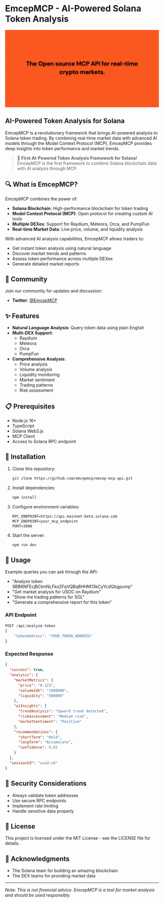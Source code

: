 # EmcepMCP - AI-Powered Solana Token Analysis

![EmcepMCP Banner](/images/banner.jpg)

## AI-Powered Token Analysis for Solana

EmcepMCP is a revolutionary framework that brings AI-powered analysis to Solana token trading. By combining real-time market data with advanced AI models through the Model Context Protocol (MCP), EmcepMCP provides deep insights into token performance and market trends.

> 🚀 **First AI-Powered Token Analysis Framework for Solana!**  
> EmcepMCP is the first framework to combine Solana blockchain data with AI analysis through MCP.

## 🔍 What is EmcepMCP?

EmcepMCP combines the power of:

- **Solana Blockchain**: High-performance blockchain for token trading
- **Model Context Protocol (MCP)**: Open protocol for creating custom AI tools
- **Multiple DEXes**: Support for Raydium, Meteora, Orca, and PumpFun
- **Real-time Market Data**: Live price, volume, and liquidity analysis

With advanced AI analysis capabilities, EmcepMCP allows traders to:

- Get instant token analysis using natural language
- Discover market trends and patterns
- Assess token performance across multiple DEXes
- Generate detailed market reports

## 📱 Community

Join our community for updates and discussion:

- **Twitter**: [@EmcepMCP](https://x.com/EmcepMCP)


## ✨ Features

- **Natural Language Analysis**: Query token data using plain English
- **Multi-DEX Support**:
  - Raydium
  - Meteora
  - Orca
  - PumpFun
- **Comprehensive Analysis**:
  - Price analysis
  - Volume analysis
  - Liquidity monitoring
  - Market sentiment
  - Trading patterns
  - Risk assessment

## 📋 Prerequisites

- Node.js 16+
- TypeScript
- Solana Web3.js
- MCP Client
- Access to Solana RPC endpoint

## 🔧 Installation

1. Clone this repository:

   ```bash
   git clone https://github.com/emcepmcp/emcep-mcp-api.git
   ```

2. Install dependencies:

   ```bash
   npm install
   ```

3. Configure environment variables:

   ```env
   RPC_ENDPOINT=https://api.mainnet-beta.solana.com
   MCP_ENDPOINT=your_mcp_endpoint
   PORT=3000
   ```

4. Start the server:
   ```bash
   npm run dev
   ```

## 🚀 Usage

Example queries you can ask through the API:

- "Analyze token 9BB6NFEcjBCtmNLFko2FqVQBq8HHM13kCyYcdQbgpump"
- "Get market analysis for USDC on Raydium"
- "Show me trading patterns for SOL"
- "Generate a comprehensive report for this token"

### API Endpoint

```typescript
POST /api/analyze-token
{
    "tokenAddress": "YOUR_TOKEN_ADDRESS"
}
```

### Expected Response

```json
{
  "success": true,
  "analysis": {
    "marketMetrics": {
      "price": "0.123",
      "volume24h": "1000000",
      "liquidity": "500000"
    },
    "aiInsights": {
      "trendAnalysis": "Upward trend detected",
      "riskAssessment": "Medium risk",
      "marketSentiment": "Positive"
    },
    "recommendations": {
      "shortTerm": "Hold",
      "longTerm": "Accumulate",
      "confidence": 0.85
    }
  },
  "sessionId": "uuid-v4"
}
```

## 🔐 Security Considerations

- Always validate token addresses
- Use secure RPC endpoints
- Implement rate limiting
- Handle sensitive data properly

## 📜 License

This project is licensed under the MIT License - see the LICENSE file for details.

## 🙏 Acknowledgments

- The Solana team for building an amazing blockchain
- The DEX teams for providing market data

---

_Note: This is not financial advice. EmcepMCP is a tool for market analysis and should be used responsibly._
